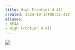 ```yaml
---
title: High Frontier 4 All
created: 2024-10-15T08:22:41Z
aliases:
- HF4A
- High Frontier 4 All
---
```


<div class="banner">

![](../blog/20240505195015-map.jpg)

</div>
